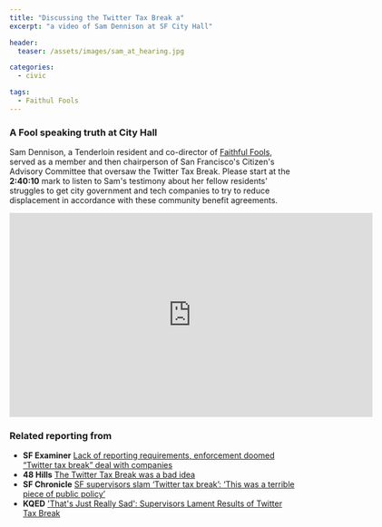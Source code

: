 ```yaml
---
title: "Discussing the Twitter Tax Break a"
excerpt: "a video of Sam Dennison at SF City Hall"

header:
  teaser: /assets/images/sam_at_hearing.jpg

categories:
  - civic

tags:
  - Faithul Fools
---
```


### A Fool speaking truth at City Hall

Sam Dennison, a Tenderloin resident and co-director of [Faithful Fools](https://faithfulfools.org), served as a member and then chairperson of San Francisco's Citizen's Advisory Committee that oversaw the Twitter Tax Break. Please start at the **2:40:10** mark to listen to Sam's testimony about her fellow residents' struggles to get city government and tech companies to try to reduce displacement in accordance with these community benefit agreements.

<embed width="640px" height="360px" frameborder="0" allowfullscreen="true" src="https://sanfrancisco.granicus.com/player/clip/33331?view_id=11&stoptime=12191&autostart=0&embed=1">

### Related reporting from

* **SF Examiner** [Lack of reporting requirements, enforcement doomed “Twitter tax break” deal with companies](https://www.sfexaminer.com/the-city/lack-of-reporting-requirements-enforcement-doomed-twitter-tax-break-deal-with-companies/)
* **48 Hills** [The Twitter Tax Break was a bad idea](https://48hills.org/2019/06/the-twitter-tax-break-was-a-bad-idea/)
* **SF Chronicle** [SF supervisors slam ‘Twitter tax break’: ‘This was a terrible piece of public policy’](https://www.sfchronicle.com/politics/article/SF-supervisors-slam-the-Twitter-tax-break-13953248.php)
* **KQED** ['That's Just Really Sad': Supervisors Lament Results of Twitter Tax Break](https://www.kqed.org/news/11753060/thats-just-really-sad-supervisors-lament-results-of-twitter-tax-break)
